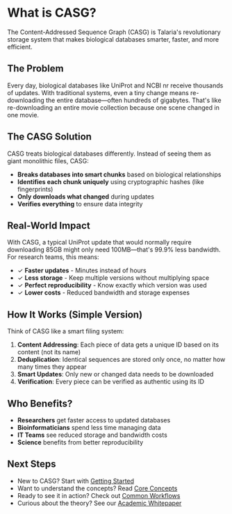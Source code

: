 # What is CASG?

The Content-Addressed Sequence Graph (CASG) is Talaria's revolutionary storage system that makes biological databases smarter, faster, and more efficient.

## The Problem

Every day, biological databases like UniProt and NCBI nr receive thousands of updates. With traditional systems, even a tiny change means re-downloading the entire database—often hundreds of gigabytes. That's like re-downloading an entire movie collection because one scene changed in one movie.

## The CASG Solution

CASG treats biological databases differently. Instead of seeing them as giant monolithic files, CASG:

- **Breaks databases into smart chunks** based on biological relationships
- **Identifies each chunk uniquely** using cryptographic hashes (like fingerprints)
- **Only downloads what changed** during updates
- **Verifies everything** to ensure data integrity

## Real-World Impact

With CASG, a typical UniProt update that would normally require downloading 85GB might only need 100MB—that's 99.9% less bandwidth. For research teams, this means:

- ✓ **Faster updates** - Minutes instead of hours
- ✓ **Less storage** - Keep multiple versions without multiplying space
- ✓ **Perfect reproducibility** - Know exactly which version was used
- ✓ **Lower costs** - Reduced bandwidth and storage expenses

## How It Works (Simple Version)

Think of CASG like a smart filing system:

1. **Content Addressing**: Each piece of data gets a unique ID based on its content (not its name)
2. **Deduplication**: Identical sequences are stored only once, no matter how many times they appear
3. **Smart Updates**: Only new or changed data needs to be downloaded
4. **Verification**: Every piece can be verified as authentic using its ID

## Who Benefits?

- **Researchers** get faster access to updated databases
- **Bioinformaticians** spend less time managing data
- **IT Teams** see reduced storage and bandwidth costs
- **Science** benefits from better reproducibility

## Next Steps

- New to CASG? Start with [Getting Started](./getting-started.md)
- Want to understand the concepts? Read [Core Concepts](./concepts.md)
- Ready to see it in action? Check out [Common Workflows](./workflows.md)
- Curious about the theory? See our [Academic Whitepaper](../whitepapers/casg-architecture.md)